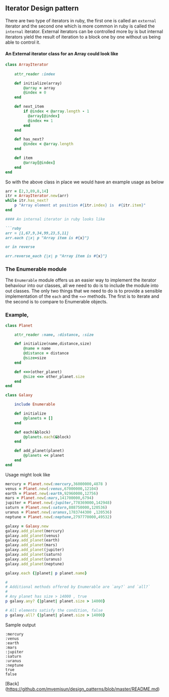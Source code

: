 ## Iterator Design pattern

There are two type of iterators in ruby, the first one is called an `external` iterator and the second one which is more common in ruby is called the `internal` iterator. External iterators can be controlled more by is but internal iterators yield the result of iteration to a block one by one without us being able to control it.

#### An External iterator class for an Array could look like

```ruby
class ArrayIterator
	
	attr_reader :index

	def initialize(array)
		@array = array
		@index = 0
	end

	def next_item
		if @index < @array.length - 1
		  @array[@index]
		  @index += 1
		end
	end

	def has_next?
		@index < @array.length  
	end

	def item
		@array[@index]
	end
end
```

So with the above class in place we would have an example usage as below

```ruby
arr = [2,3,89,8,14]
itr = ArrayIterator.new(arr)
while itr.has_next?
	p "Array element at position #{itr.index} is  #{itr.item}"
end

#### An internal iterator in ruby looks like

```ruby
arr = [1,67,9,34,99,23,5,11]
arr.each {|x| p "Array item is #{x}"}

or in reverse

arr.reverse_each {|x| p "Array item is #{x}"}
```

### The Enumerable module

The `Enumerable` module offers us an easier way to implement the iterator behaviour into our classes, all we need to do is to include the module into out classes. The only two things that we need to do is to provide a sensible implementation of the `each` and the `<=>` methods. The first is to iterate and the second is to compare to Enumerable objects.

### Example, 

```ruby
class Planet

	attr_reader :name, :distance, :size

	def initialize(name,distance,size)
		@name = name
		@distance = distance
		@size=size
	end

	def <=>(other_planet)
		@size <=> other_planet.size
	end
end

class Galaxy

	include Enumerable

	def initialize
		@planets = []
	end

	def each(&block)
		@planets.each(&block)
	end

	def add_planet(planet)
		@planets << planet
	end
end
```

Usage might look like

```ruby
mercury = Planet.new(:mercury,36000000,4878 )
venus = Planet.new(:venus,67000000,12104)
earth = Planet.new(:earth,92960000,12756)
mars = Planet.new(:mars,141700000,6794)
jupiter = Planet.new(:jupiter,778369000,142948)
saturn = Planet.new(:saturn,888750000,120536)
uranus = Planet.new(:uranus,1783744300 ,120536)
neptune = Planet.new(:neptune,2797770000,49532)

galaxy = Galaxy.new
galaxy.add_planet(mercury)
galaxy.add_planet(venus)
galaxy.add_planet(earth)
galaxy.add_planet(mars)
galaxy.add_planet(jupiter)
galaxy.add_planet(saturn)
galaxy.add_planet(uranus)
galaxy.add_planet(neptune)

galaxy.each {|planet| p planet.name}

#
# Additional methods offered by Enumerable are `any?` and `all?`
#
# Any planet has size > 14000 , true
p galaxy.any? {|planet| planet.size > 14000}

# All elements satisfy the condition, false
p galaxy.all? {|planet| planet.size > 14000}

```

Sample output

```
:mercury
:venus
:earth
:mars
:jupiter
:saturn
:uranus
:neptune
true
false
```

[Back] (https://github.com/mvemjsun/design_patterns/blob/master/README.md)